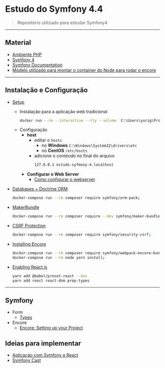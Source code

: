 # Estudo do Symfony 4.4

> Repositório utilizado para estudar Symfony4

---

## Material
- [Ambiente PHP](https://github.com/yurigauermarques/ambiente-php)
- [Symfony 4](https://symfony.com/4)
- [Symfony Documentation](https://symfony.com/doc/4.4/index.html)
- [Modelo utilizado para montar o container do Node para rodar o encore](https://github.com/symfony/webpack-encore/issues/366)

---

## Instalação e Configuração
- [Setup](https://symfony.com/doc/4.4/setup.html)
  - Instalação para a aplicação web tradicional
    ```bash
    docker run --rm --interactive --tty --volume  C:\Users\yurig\Projetos\estudo-symfony-4\:/app composer create-project symfony/website-skeleton:"^4.4" app;
    ```
  - Configuração
    - **host**
      - editar o `hosts`
        - no **Windows**  `C:\Windows\System32\drivers\etc `
        - no **CentOS**   `/etc/hosts`
      - adicione o conteúdo no final do arquivo
        ```bash
        127.0.0.1 estudo-syfmony-4.localhost
        ```
    - **Configurar o Web Server**
      - [Como configurar o webserver](https://symfony.com/doc/4.4/setup/web_server_configuration.html#nginx)
- [Databases + Doctrine ORM](https://symfony.com/doc/4.4/doctrine.html)
  ```bash
  docker-compose run --rm composer require symfony/orm-pack;
  ```

- [MakerBundle](https://symfony.com/doc/current/bundles/SymfonyMakerBundle/index.html)
  ```bash
  docker-compose run --rm composer require --dev symfony/maker-bundle;
  ```

- [CSRF Protection](https://symfony.com/doc/4.4/security/csrf.html)
  ```bash
  docker-compose run --rm composer require symfony/security-csrf;
  ```

- [Installing Encore](https://symfony.com/doc/4.4/frontend/encore/installation.html)
  ```bash
  docker-compose run --rm composer require symfony/webpack-encore-bundle;
  docker-compose run --rm node yarn install;
  ```

- [Enabling React.js](https://symfony.com/doc/current/frontend/encore/reactjs.html)
  ```bash
  yarn add @babel/preset-react --dev
  yarn add react react-dom prop-types
  ```
---

## Symfony


- Form
    - [Types](https://symfony.com/doc/4.4/reference/forms/types.html)
- Encore
    - [Encore: Setting up your Project](https://symfony.com/doc/4.4/frontend/encore/simple-example.html)







## Ideias para implementar

- [Aplicação com Symfony e React](https://auth0.com/blog/developing-modern-apps-with-symfony-and-react/)
- [Symfony Cast](https://symfonycasts.com/screencast/symfony3/reactjs-api)